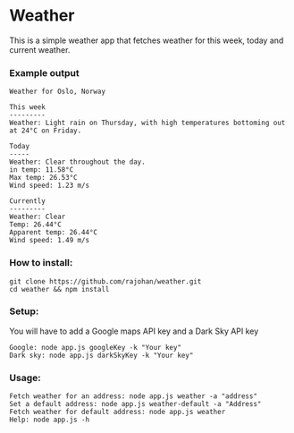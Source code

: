 # Weather
This is a simple weather app that fetches weather for this week, today and current weather. 

### Example output
```
Weather for Oslo, Norway

This week
---------
Weather: Light rain on Thursday, with high temperatures bottoming out at 24°C on Friday.

Today
-----
Weather: Clear throughout the day.
in temp: 11.58°C
Max temp: 26.53°C
Wind speed: 1.23 m/s

Currently
---------
Weather: Clear
Temp: 26.44°C
Apparent temp: 26.44°C
Wind speed: 1.49 m/s
```
### How to install:
```
git clone https://github.com/rajohan/weather.git
cd weather && npm install
```
### Setup:
You will have to add a Google maps API key and a Dark Sky API key
```
Google: node app.js googleKey -k "Your key"
Dark sky: node app.js darkSkyKey -k "Your key"
```
### Usage:
```
Fetch weather for an address: node app.js weather -a "address"
Set a default address: node app.js weather-default -a "Address"
Fetch weather for default address: node app.js weather
Help: node app.js -h
```

